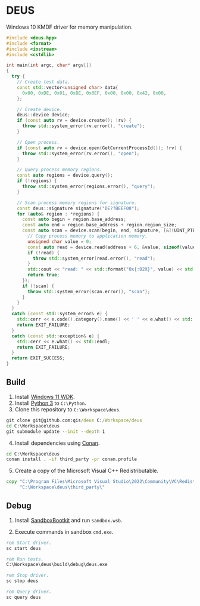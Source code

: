 # DEUS
Windows 10 KMDF driver for memory manipulation.

```cpp
#include <deus.hpp>
#include <format>
#include <iostream>
#include <cstdlib>

int main(int argc, char* argv[])
{
  try {
    // Create test data.
    const std::vector<unsigned char> data{
      0x00, 0xDE, 0x01, 0xBE, 0x0EF, 0x00, 0x00, 0x42, 0x00,
    };

    // Create device.
    deus::device device;
    if (const auto rv = device.create(); !rv) {
      throw std::system_error(rv.error(), "create");
    }

    // Open process.
    if (const auto rv = device.open(GetCurrentProcessId()); !rv) {
      throw std::system_error(rv.error(), "open");
    }

    // Query process memory regions.
    const auto regions = device.query();
    if (!regions) {
      throw std::system_error(regions.error(), "query");
    }

    // Scan process memory regions for signature.
    const deus::signature signature("DE??BEEF00");
    for (auto& region : *regions) {
      const auto begin = region.base_address;
      const auto end = region.base_address + region.region_size;
      const auto scan = device.scan(begin, end, signature, [&](UINT_PTR address) {
        // Copy process memory to application memory.
        unsigned char value = 0;
        const auto read = device.read(address + 6, &value, sizeof(value));
        if (!read) {
          throw std::system_error(read.error(), "read");
        }
        std::cout << "read: " << std::format("0x{:02X}", value) << std::endl;
        return true;
      });
      if (!scan) {
        throw std::system_error(scan.error(), "scan");
      }
    }
  }
  catch (const std::system_error& e) {
    std::cerr << e.code().category().name() << ' ' << e.what() << std::endl;
    return EXIT_FAILURE;
  }
  catch (const std::exception& e) {
    std::cerr << e.what() << std::endl;
    return EXIT_FAILURE;
  }
  return EXIT_SUCCESS;
}
```

## Build
1. Install [Windows 11 WDK][wdk].
2. Install [Python 3][py3] to `C:\Python`.
3. Clone this repository to `C:\Workspace\deus`.

```cmd
git clone git@github.com:qis/deus C:/Workspace/deus
cd C:\Workspace\deus
git submodule update --init --depth 1
```

4. Install dependencies using [Conan][conan].

<!--
* Set the system environment variable `CONAN_USER_HOME_SHORT` to `None`.
* Upgrade pip with `python -m pip install --upgrade pip`.
* Upgrade conan with `pip install conan --upgrade`.
-->

```cmd
cd C:\Workspace\deus
conan install . -if third_party -pr conan.profile
```

5. Create a copy of the Microsoft Visual C++ Redistributable.

```cmd
copy "C:\Program Files\Microsoft Visual Studio\2022\Community\VC\Redist\MSVC\v143\vc_redist.x64.exe" ^
     "C:\Workspace\deus\third_party\"
```

## Debug
1. Install [SandboxBootkit][sandbox] and run `sandbox.wsb`.

<!--
cd C:\Program Files (x86)\Windows Kits\10\Debuggers\x64
CmDiag DevelopmentMode -On
CmDiag Debug -On -Net
windbg.exe -k net:port=50100,key=cl.ea.rt.ext,target=127.0.0.1 -v
C:\Workspace\deus\sandbox.wsb
-->

2. Execute commands in sandbox `cmd.exe`.

```cmd
rem Start driver.
sc start deus

rem Run tests.
C:\Workspace\deus\build\debug\deus.exe

rem Stop driver.
sc stop deus

rem Query driver.
sc query deus
```

[wdk]: https://learn.microsoft.com/en-us/windows-hardware/drivers/download-the-wdk
[py3]: https://www.python.org/downloads/windows/
[conan]: https://conan.io/center/
[sandbox]: https://github.com/thesecretclub/SandboxBootkit
